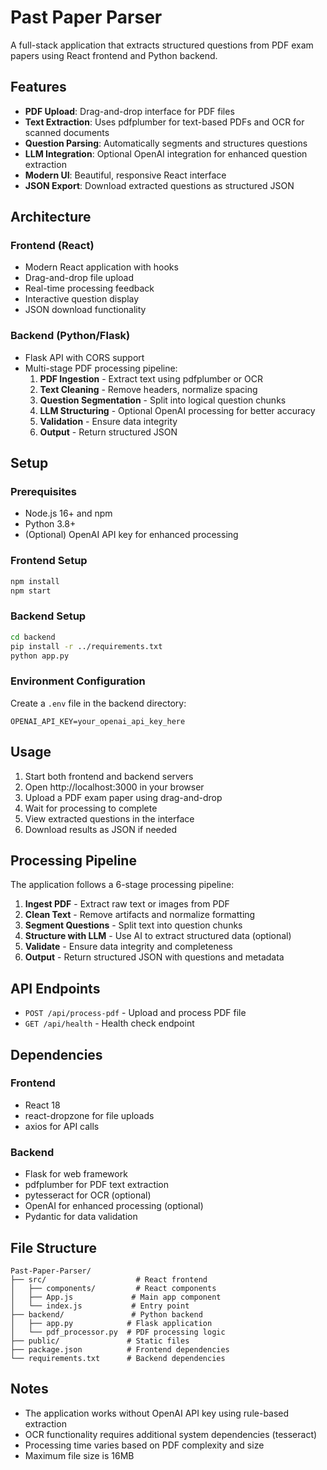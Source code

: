 # Past Paper Parser

A full-stack application that extracts structured questions from PDF exam papers using React frontend and Python backend.

## Features

- **PDF Upload**: Drag-and-drop interface for PDF files
- **Text Extraction**: Uses pdfplumber for text-based PDFs and OCR for scanned documents
- **Question Parsing**: Automatically segments and structures questions
- **LLM Integration**: Optional OpenAI integration for enhanced question extraction
- **Modern UI**: Beautiful, responsive React interface
- **JSON Export**: Download extracted questions as structured JSON

## Architecture

### Frontend (React)

- Modern React application with hooks
- Drag-and-drop file upload
- Real-time processing feedback
- Interactive question display
- JSON download functionality

### Backend (Python/Flask)

- Flask API with CORS support
- Multi-stage PDF processing pipeline:
  1. **PDF Ingestion** - Extract text using pdfplumber or OCR
  2. **Text Cleaning** - Remove headers, normalize spacing
  3. **Question Segmentation** - Split into logical question chunks
  4. **LLM Structuring** - Optional OpenAI processing for better accuracy
  5. **Validation** - Ensure data integrity
  6. **Output** - Return structured JSON

## Setup

### Prerequisites

- Node.js 16+ and npm
- Python 3.8+
- (Optional) OpenAI API key for enhanced processing

### Frontend Setup

```bash
npm install
npm start
```

### Backend Setup

```bash
cd backend
pip install -r ../requirements.txt
python app.py
```

### Environment Configuration

Create a `.env` file in the backend directory:

```
OPENAI_API_KEY=your_openai_api_key_here
```

## Usage

1. Start both frontend and backend servers
2. Open http://localhost:3000 in your browser
3. Upload a PDF exam paper using drag-and-drop
4. Wait for processing to complete
5. View extracted questions in the interface
6. Download results as JSON if needed

## Processing Pipeline

The application follows a 6-stage processing pipeline:

1. **Ingest PDF** - Extract raw text or images from PDF
2. **Clean Text** - Remove artifacts and normalize formatting
3. **Segment Questions** - Split text into question chunks
4. **Structure with LLM** - Use AI to extract structured data (optional)
5. **Validate** - Ensure data integrity and completeness
6. **Output** - Return structured JSON with questions and metadata

## API Endpoints

- `POST /api/process-pdf` - Upload and process PDF file
- `GET /api/health` - Health check endpoint

## Dependencies

### Frontend

- React 18
- react-dropzone for file uploads
- axios for API calls

### Backend

- Flask for web framework
- pdfplumber for PDF text extraction
- pytesseract for OCR (optional)
- OpenAI for enhanced processing (optional)
- Pydantic for data validation

## File Structure

```
Past-Paper-Parser/
├── src/                    # React frontend
│   ├── components/         # React components
│   ├── App.js             # Main app component
│   └── index.js           # Entry point
├── backend/               # Python backend
│   ├── app.py            # Flask application
│   └── pdf_processor.py  # PDF processing logic
├── public/               # Static files
├── package.json          # Frontend dependencies
└── requirements.txt      # Backend dependencies
```

## Notes

- The application works without OpenAI API key using rule-based extraction
- OCR functionality requires additional system dependencies (tesseract)
- Processing time varies based on PDF complexity and size
- Maximum file size is 16MB
